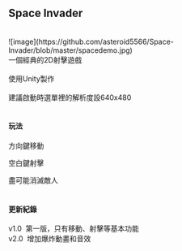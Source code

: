 ## Space Invader

<br>
![image](https://github.com/asteroid5566/Space-Invader/blob/master/spacedemo.jpg)

<br>
一個經典的2D射擊遊戲
<br>
<br>
使用Unity製作
<br>
<br>
建議啟動時選單裡的解析度設640x480
<br>
<br>

#### 玩法

方向鍵移動
<br>

空白鍵射擊
<br>

盡可能消滅敵人
<br>
<br>

#### 更新紀錄

v1.0&nbsp;&nbsp;第一版，只有移動、射擊等基本功能
<br>
v2.0&nbsp;&nbsp;增加爆炸動畫和音效
